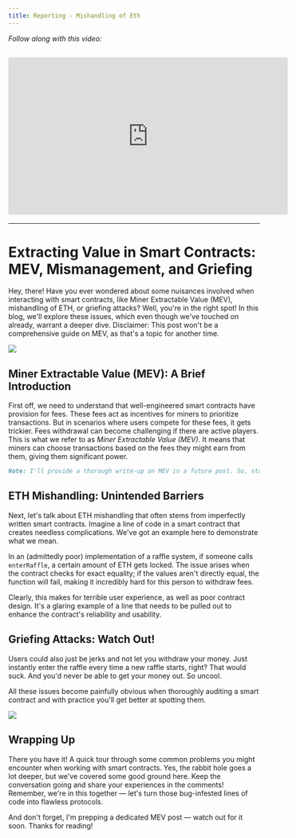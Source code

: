 ```yaml
---
title: Reporting - Mishandling of Eth
---
```


_Follow along with this video:_

## <iframe width="560" height="315" src="https://vimeo.com/889508076?share=copy" title="vimeo" frameborder="0" allow="accelerometer; autoplay; clipboard-write; encrypted-media; gyroscope; picture-in-picture; web-share" allowfullscreen></iframe>

---

# Extracting Value in Smart Contracts: MEV, Mismanagement, and Griefing

Hey, there! Have you ever wondered about some nuisances involved when interacting with smart contracts, like Miner Extractable Value (MEV), mishandling of ETH, or griefing attacks? Well, you're in the right spot! In this blog, we'll explore these issues, which even though we've touched on already, warrant a deeper dive. Disclaimer: This post won't be a comprehensive guide on MEV, as that's a topic for another time.

![](https://cdn.videotap.com/NqCVyQXfwU8fKONZhudq-4.23.png)

## Miner Extractable Value (MEV): A Brief Introduction

First off, we need to understand that well-engineered smart contracts have provision for fees. These fees act as incentives for miners to prioritize transactions. But in scenarios where users compete for these fees, it gets trickier. Fees withdrawal can become challenging if there are active players. This is what we refer to as _Miner Extractable Value (MEV)_. It means that miners can choose transactions based on the fees they might earn from them, giving them significant power.

```markdown
Note: I'll provide a thorough write-up on MEV in a future post. So, stay tuned!
```

## ETH Mishandling: Unintended Barriers

Next, let's talk about ETH mishandling that often stems from imperfectly written smart contracts. Imagine a line of code in a smart contract that creates needless complications. We've got an example here to demonstrate what we mean.

In an (admittedly poor) implementation of a raffle system, if someone calls `enterRaffle`, a certain amount of ETH gets locked. The issue arises when the contract checks for exact equality; if the values aren't directly equal, the function will fail, making it incredibly hard for this person to withdraw fees.

Clearly, this makes for terrible user experience, as well as poor contract design. It's a glaring example of a line that needs to be pulled out to enhance the contract's reliability and usability.

## Griefing Attacks: Watch Out!

Users could also just be jerks and not let you withdraw your money. Just instantly enter the raffle every time a new raffle starts, right? That would suck. And you'd never be able to get your money out. So uncool.

All these issues become painfully obvious when thoroughly auditing a smart contract and with practice you'll get better at spotting them.

![](https://cdn.videotap.com/Zw8G2tXiZWXa0p4wmsR7-67.66.png)

## Wrapping Up

There you have it! A quick tour through some common problems you might encounter when working with smart contracts. Yes, the rabbit hole goes a lot deeper, but we've covered some good ground here. Keep the conversation going and share your experiences in the comments! Remember, we're in this together — let's turn those bug-infested lines of code into flawless protocols.

And don't forget, I'm prepping a dedicated MEV post — watch out for it soon. Thanks for reading!
